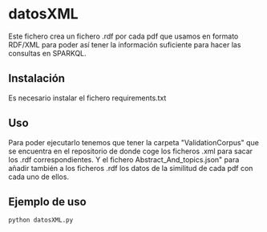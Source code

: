 # datosXML

Este fichero crea un fichero .rdf por cada pdf que usamos en formato RDF/XML para poder así tener la información suficiente para hacer las consultas en SPARKQL.

## Instalación 

Es necesario instalar el fichero requirements.txt

## Uso

 Para poder ejecutarlo tenemos que tener la carpeta "ValidationCorpus" que se encuentra en el repositorio de donde coge los ficheros .xml para sacar los .rdf correspondientes. Y el fichero Abstract_And_topics.json" para añadir también a los ficheros .rdf los datos de la similitud de cada pdf con cada uno de ellos.

## Ejemplo de uso

```bash
python datosXML.py
```


